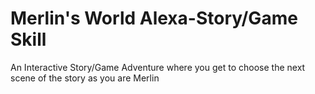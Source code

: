 # Merlin's World Alexa-Story/Game Skill
An Interactive Story/Game Adventure where you get to choose the next scene of the story as you are Merlin
